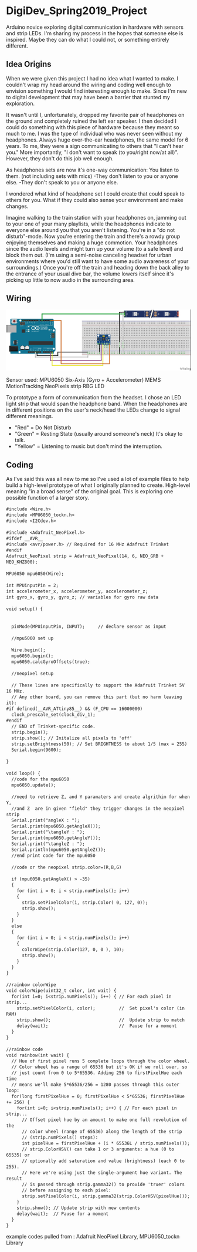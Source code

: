 # DigiDev_Spring2019_Project
Arduino novice exploring digital communication in hardware with sensors and strip LEDs.
I'm sharing my process in the hopes that someone else is inspired. Maybe they can do what I could not, or something entirely different.


## Idea Origins
When we were given this project I had no idea what I wanted to make. I couldn't wrap my head around the wiring and coding well enough to envision something I would find interesting enough to make. Since I'm new to digital development that may have been a barrier that stunted my exploration.

It wasn't until I, unfortunately, dropped my favorite pair of headphones on the ground and completely ruined the left ear speaker. I then decided I could do something with this piece of hardware because they meant so much to me. I was the type of individual who was never seen without my headphones. Always huge over-the-ear headphones, the same model for 6 years.
To me, they were a sign communicating to others that "I can't hear you." More importantly, "I don't want to speak (to you/right now/at all)". However, they don't do this job well enough. 

As headphones sets are now it's one-way communication: You listen to them. (not including sets with mics)
-They don't listen to you or anyone else.
-They don't speak to you or anyone else.

I wondered what kind of headphone set I could create that could speak to others for you. What if they could also sense your environment and make changes.

Imagine walking to the train station with your headphones on, jamming out to your one of your many playlists, while the headphones indicate to everyone else around you that you aren't listening. You're in a "do not disturb"-mode. Now you're entering the train and there's a rowdy group enjoying themselves and making a huge commotion. Your headphones since the audio levels and might turn up your volume (to a safe level) and block them out. (I'm using a semi-noise canceling headset for urban environments where you'd still want to have some audio awareness of your surroundings.) Once you're off the train and heading down the back alley to the entrance of your usual dive bar, the volume lowers itself since it's picking up little to now audio in the surrounding area.


## Wiring
![fritzing setup](/AngleLED_Setup_bb.jpg "fritzing setup")

Sensor used: MPU6050 Six-Axis (Gyro + Accelerometer) MEMS MotionTracking
NeoPixels strip RBG LED

To prototype a form of communication from the headset. I chose an LED light strip that would span the headphone band. When the headphones are in different positions on the user's neck/head the LEDs change to signal different meanings. 
- "Red" = Do Not Disturb
- "Green" = Resting State (usually around someone's neck) It's okay to talk.
- "Yellow" = Listening to music but don't mind the interruption.


## Coding
As I've said this was all new to me so I've used a lot of example files to help build a high-level prototype of what I originally planned to create. High-level meaning "in a broad sense" of the original goal. This is exploring one possible function of a larger story.

```
#include <Wire.h>
#include <MPU6050_tockn.h>
#include <I2Cdev.h>

#include <Adafruit_NeoPixel.h>
#ifdef __AVR__
#include <avr/power.h> // Required for 16 MHz Adafruit Trinket
#endif
Adafruit_NeoPixel strip = Adafruit_NeoPixel(14, 6, NEO_GRB + NEO_KHZ800);

MPU6050 mpu6050(Wire);

int MPUinputPin = 2;
int accelerometer_x, accelerometer_y, accelerometer_z;
int gyro_x, gyro_y, gyro_z; // variables for gyro raw data

void setup() {


  pinMode(MPUinputPin, INPUT);     // declare sensor as input

  //mpu5060 set up

  Wire.begin();
  mpu6050.begin();
  mpu6050.calcGyroOffsets(true);

  //neopixel setup

  // These lines are specifically to support the Adafruit Trinket 5V 16 MHz.
  // Any other board, you can remove this part (but no harm leaving it):
#if defined(__AVR_ATtiny85__) && (F_CPU == 16000000)
  clock_prescale_set(clock_div_1);
#endif
  // END of Trinket-specific code.
  strip.begin();
  strip.show(); // Initalize all pixels to 'off'
  strip.setBrightness(50); // Set BRIGHTNESS to about 1/5 (max = 255)
  Serial.begin(9600);

}

void loop() {
  //code for the mpu6050
  mpu6050.update();

  //need to retrieve Z, and Y paramaters and create algrithim for when Y,
  //and Z  are in given "field" they trigger changes in the neopixel strip
  Serial.print("angleX : ");
  Serial.print(mpu6050.getAngleX());
  Serial.print("\tangleY : ");
  Serial.print(mpu6050.getAngleY());
  Serial.print("\tangleZ : ");
  Serial.println(mpu6050.getAngleZ());
  //end print code for the mpu6050

  //code or the neopixel strip.color=(R,B,G)

  if (mpu6050.getAngleX() > -35)
  {
    for (int i = 0; i < strip.numPixels(); i++)
    {
      strip.setPixelColor(i, strip.Color( 0, 127, 0));
      strip.show();
    }
  }
  else
  {
    for (int i = 0; i < strip.numPixels(); i++)
    {
      colorWipe(strip.Color(127, 0, 0 ), 10);
      strip.show();
    }
  }
}

//rainbow colorWipe
void colorWipe(uint32_t color, int wait) {
  for(int i=0; i<strip.numPixels(); i++) { // For each pixel in strip...
    strip.setPixelColor(i, color);         //  Set pixel's color (in RAM)
    strip.show();                          //  Update strip to match
    delay(wait);                           //  Pause for a moment
  }
}

//rainbow code
void rainbow(int wait) {
  // Hue of first pixel runs 5 complete loops through the color wheel.
  // Color wheel has a range of 65536 but it's OK if we roll over, so
  // just count from 0 to 5*65536. Adding 256 to firstPixelHue each time
  // means we'll make 5*65536/256 = 1280 passes through this outer loop:
  for(long firstPixelHue = 0; firstPixelHue < 5*65536; firstPixelHue += 256) {
    for(int i=0; i<strip.numPixels(); i++) { // For each pixel in strip...
      // Offset pixel hue by an amount to make one full revolution of the
      // color wheel (range of 65536) along the length of the strip
      // (strip.numPixels() steps):
      int pixelHue = firstPixelHue + (i * 65536L / strip.numPixels());
      // strip.ColorHSV() can take 1 or 3 arguments: a hue (0 to 65535) or
      // optionally add saturation and value (brightness) (each 0 to 255).
      // Here we're using just the single-argument hue variant. The result
      // is passed through strip.gamma32() to provide 'truer' colors
      // before assigning to each pixel:
      strip.setPixelColor(i, strip.gamma32(strip.ColorHSV(pixelHue)));
    }
    strip.show(); // Update strip with new contents
    delay(wait);  // Pause for a moment
  }
}
```
example codes pulled from : Adafruit NeoPixel Library, MPU6050_tockn Library
